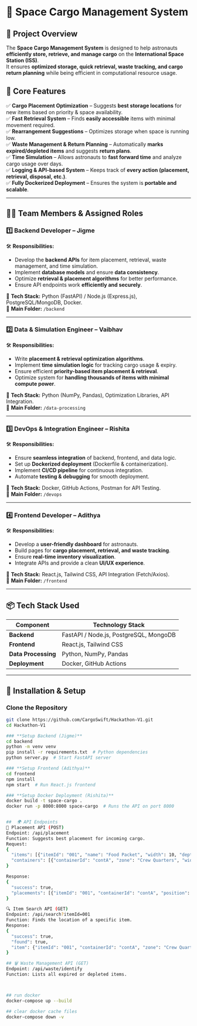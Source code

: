 # 🚀 Space Cargo Management System  

## 📌 Project Overview  
The **Space Cargo Management System** is designed to help astronauts **efficiently store, retrieve, and manage cargo** on the **International Space Station (ISS)**.  
It ensures **optimized storage, quick retrieval, waste tracking, and cargo return planning** while being efficient in computational resource usage.  

## 🎯 Core Features  
✅ **Cargo Placement Optimization** – Suggests **best storage locations** for new items based on priority & space availability.  
✅ **Fast Retrieval System** – Finds **easily accessible** items with minimal movement required.  
✅ **Rearrangement Suggestions** – Optimizes storage when space is running low.  
✅ **Waste Management & Return Planning** – Automatically **marks expired/depleted items** and suggests **return plans**.  
✅ **Time Simulation** – Allows astronauts to **fast forward time** and analyze cargo usage over days.  
✅ **Logging & API-based System** – Keeps track of **every action (placement, retrieval, disposal, etc.)**.  
✅ **Fully Dockerized Deployment** – Ensures the system is **portable and scalable**.  

---

## 👨‍💻 Team Members & Assigned Roles  

### **1️⃣ Backend Developer – Jigme**  
🛠️ **Responsibilities:**  
- Develop the **backend APIs** for item placement, retrieval, waste management, and time simulation.  
- Implement **database models** and ensure **data consistency**.  
- Optimize **retrieval & placement algorithms** for better performance.  
- Ensure API endpoints work **efficiently and securely**.  

🚀 **Tech Stack:** Python (FastAPI) / Node.js (Express.js), PostgreSQL/MongoDB, Docker.  
📂 **Main Folder:** `/backend`  

---

### **2️⃣ Data & Simulation Engineer – Vaibhav**  
🛠️ **Responsibilities:**  
- Write **placement & retrieval optimization algorithms**.  
- Implement **time simulation logic** for tracking cargo usage & expiry.  
- Ensure efficient **priority-based item placement & retrieval**.  
- Optimize system for **handling thousands of items with minimal compute power**.  

🚀 **Tech Stack:** Python (NumPy, Pandas), Optimization Libraries, API Integration.  
📂 **Main Folder:** `/data-processing`  

---

### **3️⃣ DevOps & Integration Engineer – Rishita**  
🛠️ **Responsibilities:**  
- Ensure **seamless integration** of backend, frontend, and data logic.  
- Set up **Dockerized deployment** (Dockerfile & containerization).  
- Implement **CI/CD pipeline** for continuous integration.  
- Automate **testing & debugging** for smooth deployment.  

🚀 **Tech Stack:** Docker, GitHub Actions, Postman for API Testing.  
📂 **Main Folder:** `/devops`  

---

### **4️⃣ Frontend Developer – Adithya**  
🛠️ **Responsibilities:**  
- Develop a **user-friendly dashboard** for astronauts.  
- Build pages for **cargo placement, retrieval, and waste tracking**.  
- Ensure **real-time inventory visualization**.  
- Integrate APIs and provide a clean **UI/UX experience**.  

🚀 **Tech Stack:** React.js, Tailwind CSS, API Integration (Fetch/Axios).  
📂 **Main Folder:** `/frontend`  

---

## 📦 Tech Stack Used  
| Component    | Technology Stack         |
|-------------|--------------------------|
| **Backend**  | FastAPI / Node.js, PostgreSQL, MongoDB |
| **Frontend** | React.js, Tailwind CSS   |
| **Data Processing** | Python, NumPy, Pandas |
| **Deployment** | Docker, GitHub Actions |

---

## 🔧 Installation & Setup  

### **Clone the Repository**
```bash
git clone https://github.com/CargoSwift/Hackathon-V1.git
cd Hackathon-V1

### **Setup Backend (Jigme)**
cd backend
python -m venv venv
pip install -r requirements.txt  # Python dependencies
python server.py  # Start FastAPI server

### **Setup Frontend (Adithya)**
cd frontend
npm install
npm start  # Run React.js frontend

### **Setup Docker Deployment (Rishita)**
docker build -t space-cargo .
docker run -p 8000:8000 space-cargo  # Runs the API on port 8000


##  🌍 API Endpoints
🚀 Placement API (POST)
Endpoint: /api/placement
Function: Suggests best placement for incoming cargo.
Request:
{
  "items": [{"itemId": "001", "name": "Food Packet", "width": 10, "depth": 10, "height": 20, "priority": 80}],
  "containers": [{"containerId": "contA", "zone": "Crew Quarters", "width": 100, "depth": 85, "height": 200}]
}

Response:
{
  "success": true,
  "placements": [{"itemId": "001", "containerId": "contA", "position": {"startCoordinates": {"width": 0, "depth": 0, "height": 0}}}]
}

🔍 Item Search API (GET)
Endpoint: /api/search?itemId=001
Function: Finds the location of a specific item.
Response:
{
  "success": true,
  "found": true,
  "item": {"itemId": "001", "containerId": "contA", "zone": "Crew Quarters"}
}

## 🗑️ Waste Management API (GET)
Endpoint: /api/waste/identify
Function: Lists all expired or depleted items.



## run docker
docker-compose up --build

## clear docker cache files
docker-compose down -v 

